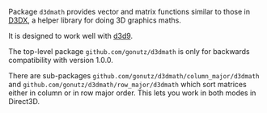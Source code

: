 Package `d3dmath` provides vector and matrix functions similar to those in
[D3DX](https://learn.microsoft.com/en-us/windows/win32/direct3d9/d3dx), a
helper library for doing 3D graphics maths.

It is designed to work well with [d3d9](https://github.com/gonutz/d3d9).

The top-level package `github.com/gonutz/d3dmath` is only for backwards
compatibility with version 1.0.0.

There are sub-packages `github.com/gonutz/d3dmath/column_major/d3dmath` and
`github.com/gonutz/d3dmath/row_major/d3dmath` which sort matrices either in
column or in row major order. This lets you work in both modes in Direct3D.
